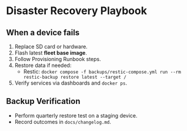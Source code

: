 # Disaster Recovery Playbook

## When a device fails
1) Replace SD card or hardware.
2) Flash latest **fleet base image**.
3) Follow Provisioning Runbook steps.
4) Restore data if needed:
   - Restic: `docker compose -f backups/restic-compose.yml run --rm restic-backup restore latest --target /`
5) Verify services via dashboards and `docker ps`.

## Backup Verification
- Perform quarterly restore test on a staging device.
- Record outcomes in `docs/changelog.md`.
